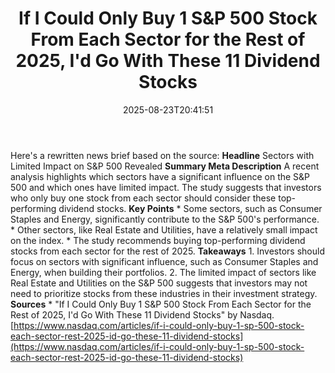 ﻿---
title: "If I Could Only Buy 1 S&P 500 Stock From Each Sector for the Rest of 2025, I'd Go With These 11 Dividend Stocks"
date: "2025-08-23T20:41:51"
category: "Markets"
summary: ""
slug: "if i could only buy 1 sp 500 stock from each sector for the "
source_urls:
  - "https://www.nasdaq.com/articles/if-i-could-only-buy-1-sp-500-stock-each-sector-rest-2025-id-go-these-11-dividend-stocks"
seo:
  title: "If I Could Only Buy 1 S&P 500 Stock From Each Sector for the Rest of 2025, I'd Go With These 11 Dividend Stocks | Hash n Hedge"
  description: ""
  keywords: ["news", "markets", "brief"]
---
Here's a rewritten news brief based on the source:  **Headline** Sectors with Limited Impact on S&P 500 Revealed  **Summary Meta Description** A recent analysis highlights which sectors have a significant influence on the S&P 500 and which ones have limited impact. The study suggests that investors who only buy one stock from each sector should consider these top-performing dividend stocks.  **Key Points**  * Some sectors, such as Consumer Staples and Energy, significantly contribute to the S&P 500's performance. * Other sectors, like Real Estate and Utilities, have a relatively small impact on the index. * The study recommends buying top-performing dividend stocks from each sector for the rest of 2025.  **Takeaways**  1. Investors should focus on sectors with significant influence, such as Consumer Staples and Energy, when building their portfolios. 2. The limited impact of sectors like Real Estate and Utilities on the S&P 500 suggests that investors may not need to prioritize stocks from these industries in their investment strategy.  **Sources** * "If I Could Only Buy 1 S&P 500 Stock From Each Sector for the Rest of 2025, I'd Go With These 11 Dividend Stocks" by Nasdaq. [https://www.nasdaq.com/articles/if-i-could-only-buy-1-sp-500-stock-each-sector-rest-2025-id-go-these-11-dividend-stocks](https://www.nasdaq.com/articles/if-i-could-only-buy-1-sp-500-stock-each-sector-rest-2025-id-go-these-11-dividend-stocks) 
